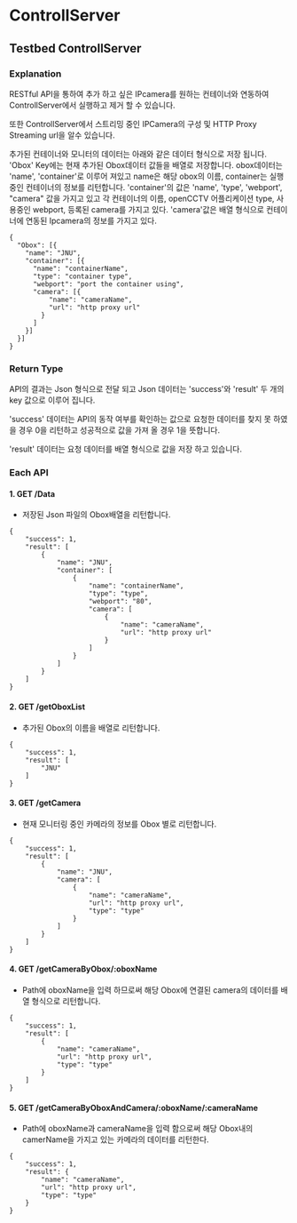 # ControllServer

## Testbed ControllServer

### Explanation

RESTful API을 통하여 추가 하고 싶은 IPcamera를 원하는 컨테이너와 연동하여 ControllServer에서 실행하고 제거 할 수 있습니다.

또한 ControllServer에서 스트리밍 중인 IPCamera의 구성 및 HTTP Proxy Streaming url을 알수 있습니다.

추가된 컨테이너와 모니터의 데이터는 아래와 같은 데이터 형식으로 저장 됩니다.
'Obox' Key에는 현재 추가된 Obox데이터 값들을 배열로 저장합니다.
obox데이터는 'name', 'container'로 이루어 져있고 name은 해당 obox의 이름, container는 실행 중인 컨테이너의 정보를 리턴합니다.
'container'의 값은 'name', 'type', 'webport', "camera" 값을 가지고 있고 각 컨테이너의 이름, openCCTV 어플리케이션 type, 사용중인 webport, 등록된 camera를 가지고 있다.
'camera'값은 배열 형식으로 컨테이너에 연동된 Ipcamera의 정보를 가지고 있다.
```
{
  "Obox": [{
    "name": "JNU",
    "container": [{
      "name": "containerName",
      "type": "container type",
      "webport": "port the container using",
      "camera": [{
          "name": "cameraName",
          "url": "http proxy url"
        }
      ]
    }]
  }]
}
```

### Return Type

API의 결과는 Json 형식으로 전달 되고 Json 데이터는 'success'와 'result' 두 개의 key 값으로 이루어 집니다.

'success' 데이터는 API의 동작 여부를 확인하는 값으로 요청한 데이터를 찾지 못 하였을 경우 0을 리턴하고 성공적으로 값을 가져 올 경우 1을 뜻합니다.

'result' 데이터는 요청 데이터를 배열 형식으로 값을 저장 하고 있습니다.


### Each API

#### 1. GET /Data

- 저장된 Json 파일의 Obox배열을 리턴합니다.

```
{
    "success": 1,
    "result": [
        {
            "name": "JNU",
            "container": [
                {
                    "name": "containerName",
                    "type": "type",
                    "webport": "80",
                    "camera": [
                        {
                            "name": "cameraName",
                            "url": "http proxy url"
                        }
                    ]
                }
            ]
        }
    ]
}
```

#### 2. GET /getOboxList

- 추가된 Obox의 이름을 배열로 리턴합니다.

```
{
    "success": 1,
    "result": [
        "JNU"
    ]
}
```

#### 3. GET /getCamera

- 현재 모니터링 중인 카메라의 정보를 Obox 별로 리턴합니다.

```
{
    "success": 1,
    "result": [
        {
            "name": "JNU",
            "camera": [
                {
                    "name": "cameraName",
                    "url": "http proxy url",
                    "type": "type"
                }
            ]
        }
    ]
}
```

#### 4. GET /getCameraByObox/:oboxName

- Path에 oboxName을 입력 하므로써 해당 Obox에 연결된 camera의 데이터를 배열 형식으로 리턴합니다.

```
{
    "success": 1,
    "result": [
        {
            "name": "cameraName",
            "url": "http proxy url",
            "type": "type"
        }
    ]
}
```

#### 5. GET /getCameraByOboxAndCamera/:oboxName/:cameraName

- Path에 oboxName과 cameraName을 입력 함으로써 해당 Obox내의 camerName을 가지고 있는 카메라의 데이터를 리턴한다.

```
{
    "success": 1,
    "result": {
        "name": "cameraName",
        "url": "http proxy url",
        "type": "type"
    }
}
```
